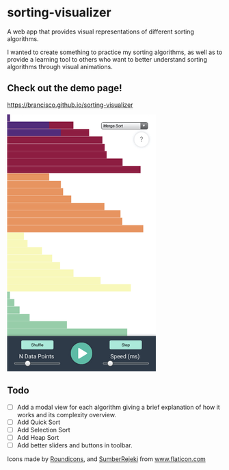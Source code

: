 # sorting-visualizer

A web app that provides visual representations of different sorting algorithms.

I wanted to create something to practice my sorting algorithms, as well as to provide a learning tool to others who want to better understand sorting algorithms through visual animations.

## Check out the demo page!

https://brancisco.github.io/sorting-visualizer

<img height="600" src="./meta/img/demopage.jpeg">

## Todo

- [ ] Add a modal view for each algorithm giving a brief explanation of how it works and its complexity overview.
- [ ] Add Quick Sort
- [ ] Add Selection Sort
- [ ] Add Heap Sort
- [ ] Add better sliders and buttons in toolbar.

<div>Icons made by <a href="https://www.flaticon.com/authors/roundicons" title="Roundicons">Roundicons</a>, and <a href="" title="SumberRejeki">SumberRejeki</a> from <a href="https://www.flaticon.com/" title="Flaticon">www.flaticon.com</a></div>
